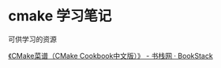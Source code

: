 #  cmake 学习笔记

可供学习的资源

[《CMake菜谱（CMake Cookbook中文版）》 - 书栈网 · BookStack](https://www.bookstack.cn/books/CMake-Cookbook)





